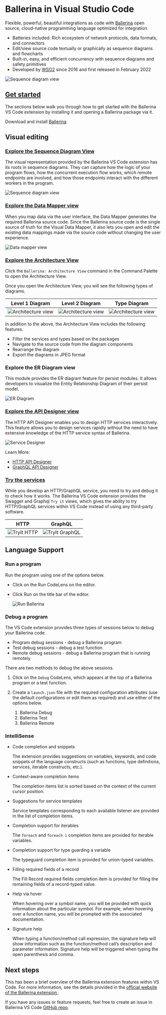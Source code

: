 # Ballerina in Visual Studio Code

Flexible, powerful, beautiful integrations as code with [Ballerina](https://ballerina.io) open source, cloud-native programming language optimized for integration.

- Batteries included: Rich ecosystem of network protocols, data formats, and connectors
- Edit/view source code textually or graphically as sequence diagrams and flowcharts
- Built-in, easy, and efficient concurrency with sequence diagrams and safety primitives
- Developed by [WSO2](https://ballerina.io) since 2016 and first released in February 2022

![Sequence diagram view](images/ballerina/intro.png)

## [Get started](https://wso2.com/ballerina/vscode/docs/)

The sections below walk you through how to get started with the Ballerina VS Code extension by installing it and opening a Ballerina package via it.

Download and install [Ballerina](https://ballerina.io/downloads/)

## Visual editing
### [Explore the Sequence Diagram View](https://wso2.com/ballerina/vscode/docs/implement-the-code/sequence-diagram-view/)
The visual representation provided by the Ballerina VS Code extension has its roots in sequence diagrams. They can capture how the logic of your program flows, how the concurrent execution flow works, which remote endpoints are involved, and how those endpoints interact with the different workers in the program.

![Sequence diagram view](images/ballerina/sequence-diagram.png)

### [Explore the Data Mapper view](https://wso2.com/ballerina/vscode/docs/implement-the-code/data-mapper/)
When you map data via the user interface, the Data Mapper generates the required Ballerina source code. Since the Ballerina source code is the single source of truth for the Visual Data Mapper, it also lets you open and edit the existing data mappings made via the source code without changing the user experience.

![Data mapper view](images/ballerina/datamapper.png)

### [Explore the Architecture View](https://wso2.com/ballerina/vscode/docs/design-the-application/explore-the-architecture-view/)
Click the `Ballerina: Architecture View` command in the Command Palette to open the Architecture View.

Once you open the Architecture View, you will see the following types of diagrams.

Level 1 Diagram            |Level 2 Diagram            |Type Diagram
:-------------------------:|:-------------------------:|:-------------------------:
![Architecture view](images/ballerina/architecture-level1.png)  |  ![Architecture view](images/ballerina/architecture-level2.png) | ![Architecture view](images/ballerina/architecture-typediagram.png)


In addition to the above, the Architecture View includes the following features.

- Filter the services and types based on the packages
- Navigate to the source code from the diagram components
- Rearrange the diagram
- Export the diagrams in JPEG format

### Explore the ER Diagram view

This module provides the ER diagram feature for persist modules. It allows developers to visualize the Entity Relationship Diagram of their persist model.

![ER Diagram](images/ballerina/er-diagram.png)

### [Explore the API Designer view](https://wso2.com/ballerina/vscode/docs/design-the-services/)
The HTTP API Designer enables you to design HTTP services interactively. This feature allows you to design services rapidly without the need to have extensive knowledge of the HTTP service syntax of Ballerina.

![Service Designer](images/ballerina/service-designer.png)

Learn More:
 - [HTTP API Designer](https://wso2.com/ballerina/vscode/docs/design-the-services/http-api-designer/)
 - [GraphQL API Designer](https://wso2.com/ballerina/vscode/docs/design-the-services/graphql-api-designer/)

### [Try the services](https://wso2.com/ballerina/vscode/docs/try-the-services/)

While you develop an HTTP/GraphQL service, you need to try and debug it to check how it works. The Ballerina VS Code extension provides the Swagger and Graphql `Try it` views, which gives the ability to try HTTP/GraphQL services within VS Code instead of using any third-party software.

HTTP                    |GraphQL                    |
:-------------------------:|:-------------------------:|
![TryIt HTTP](images/ballerina/tryit-http.png) | ![TryIt GraphQL](images/ballerina/tryit-graphql.png)


## Language Support
### Run a program

Run the program using one of the options below.

- Click on the Run CodeLens on the editor.
- Click Run on the title bar of the editor.

    ![Run Ballerina](images/ballerina/run-ballerina.png)

### Debug a program

The VS Code extension provides three types of sessions below to debug your Ballerina code.

- Program debug sessions - debug a Ballerina program
- Test debug sessions - debug a test function
- Remote debug sessions - debug a Ballerina program that is running remotely

There are two methods to debug the above sessions.

1. Click on the `Debug` CodeLens, which appears at the top of a Ballerina program or a test function.

2. Create a `launch.json` file with the required configuration attributes (use the default configurations or edit them as required) and use either of the options below.

    1. Ballerina Debug
    2. Ballerina Test
    3. Ballerina Remote

### IntelliSense
- Code completion and snippets

    The extension provides suggestions on variables, keywords, and code snippets of the language constructs (such as functions, type definitions, services, iterable constructs, etc.).

- Context-aware completion items

    The completion items list is sorted based on the context of the current cursor position.

- Suggestions for service templates

    Service templates corresponding to each available listener are provided in the list of completion items.

- Completion support for iterables

    The `foreach` and `foreach i` completion items are provided for iterable variables.

- Completion support for type guarding a variable

    The typeguard completion item is provided for union-typed variables.

- Filling required fields of a record

    The Fill Record required fields completion item is provided for filling the remaining fields of a record-typed value.

- Help via hover

    When hovering over a symbol name, you will be provided with quick information about the particular symbol. For example, when hovering over a function name, you will be prompted with the associated documentation.

- Signature help

    When typing a function/method call expression, the signature help will show information such as the function/method call’s description and parameter information. Signature help will be triggered when typing the open parenthesis and comma.

## Next steps

This has been a brief overview of the Ballerina extension features within VS Code. For more information, see the details provided in the [official website of the Ballerina extension  ](https://wso2.com/ballerina/vscode/docs/).

If you have any issues or feature requests, feel free to create an issue in Ballerina VS Code [GitHub repo](https://github.com/wso2/ballerina-vscode/issues).
